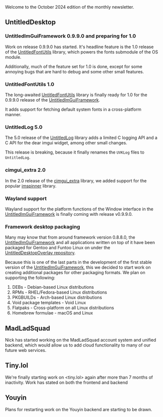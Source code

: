 Welcome to the October 2024 edition of the monthly newsletter.

## UntitledDesktop
### UntitledImGuiFramework 0.9.9.0 and preparing for 1.0
Work on release 0.9.9.0 has started. It's headline feature is the 1.0 release of the 
[UntitledFontUtils](https://github.com/MadLadSquad/UntitledFontUtils) library, which powers the fonts submodule of the OS module.

Additionally, much of the feature set for 1.0 is done, except for some annoying bugs that are hard to debug and some other small features.

### UntitledFontUtils 1.0
The long-awaited [UntitledFontUtils](https://github.com/MadLadSquad/UntitledFontUtils) library is finally ready for 1.0 for the 0.9.9.0
release of the [UntitledImGuiFramework](https://github.com/MadLadSquad/UntitledImGuiFramework).

It adds support for fetching default system fonts in a cross-platform manner.

### UntitledLog 5.0
The 5.0 release of the [UntitledLog](https://github.com/MadLadSquad/UntitledLog) library adds a limited C logging API and a C API for
the dear imgui widget, among other small changes.

This release is breaking, because it finally renames the `UVKLog` files to `UntitledLog`.

### cimgui_extra 2.0
In the 2.0 release of the [cimgui_extra](https://github.com/MadLadSquad/cimgui_extra) library, we added support for the popular 
[imspinner](https://github.com/dalerank/imspinner) library.

### Wayland support
Wayland support for the platform functions of the Window interface in the 
[UntitledImGuiFramework](https://github.com/MadLadSquad/UntitledImGuiFramework) is finally coming with release v0.9.9.0.

### Framework desktop packaging
Many may know that from around framework version 0.8.8.0, the [UntitledImGuiFramework](https://github.com/MadLadSquad/UntitledImGuiFramework)
and all applications written on top of it have been packaged for Gentoo and Funtoo Linux on under the 
[UntitledDesktopOverlay repository](https://github.com/MadLadSquad/UntitledDesktopOverlay).

Because this is one of the last parts in the development of the first stable version of the 
[UntitledImGuiFramework](https://github.com/MadLadSquad/UntitledImGuiFramework), this we decided to start work on creating additional
packages for other packaging formats. We plan on supporting the following:

1. DEBs - Debian-based Linux distributions
1. RPMs - RHEL/Fedora-based Linux distributions
1. PKGBUILDs - Arch-based Linux distributions
1. Void package templates - Void Linux
1. Flatpaks - Cross-platform on all Linux distributions
1. Homebrew formulae - macOS and Linux

## MadLadSquad
Nick has started working on the MadLadSquad account system and unified backend, which would allow us to add cloud functionality to many of
our future web services.

## Tiny.lol
We're finally starting work on <tiny.lol> again after more than 7 months of inactivity. Work has stated on both the frontend and backend

## Youyin
Plans for restarting work on the Youyin backend are starting to be drawn.
